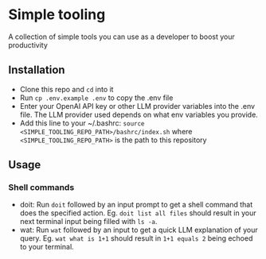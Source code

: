 # Simple tooling

A collection of simple tools you can use as a developer to boost your productivity

## Installation

- Clone this repo and `cd` into it
- Run `cp .env.example .env` to copy the .env file
- Enter your OpenAI API key or other LLM provider variables into the .env file. The LLM provider used depends on what env variables you provide.
- Add this line to your ~/.bashrc: `source <SIMPLE_TOOLING_REPO_PATH>/bashrc/index.sh` where `<SIMPLE_TOOLING_REPO_PATH>` is the path to this repository

## Usage

### Shell commands

- doit: Run `doit` followed by an input prompt to get a shell command that does the specified action. Eg. `doit list all files` should result in your next terminal input being filled with `ls -a`.
- wat: Run `wat` followed by an input to get a quick LLM explanation of your query. Eg. `wat what is 1+1` should result in `1+1 equals 2` being echoed to your terminal.
